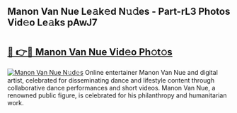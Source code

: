 ## Manon Van Nue Le𝚊k𝚎d N𝚞𝚍es - Part-rL3 Photos Vid𝚎o Le𝚊ks pAwJ7

# <h2><a href="http://fbb1tf.evod.top/?m=Manon+Van+Nue">🔗 👉🔴 Manon Van Nue Vid𝚎o Ph𝚘t𝚘s</a></h2>

[![Manon Van Nue N𝚞d𝚎s](https://i.imgur.com/8V9OHl7.gif)](http://fbb1tf.evod.top/?m=Manon+Van+Nue)
Online entertainer Manon Van Nue and digital artist, celebrated for disseminating dance and lifestyle content through collaborative dance performances and short videos. Manon Van Nue, a renowned public figure, is celebrated for his philanthropy and humanitarian work. 
